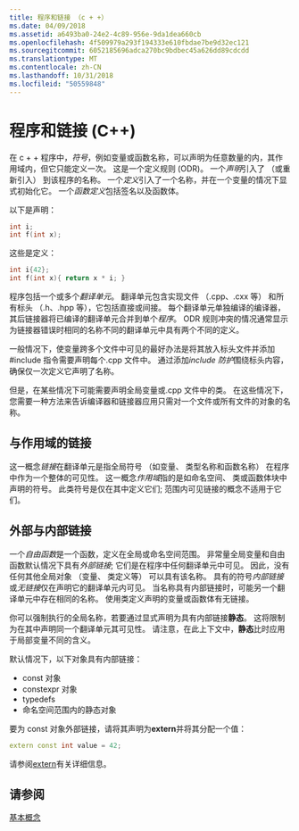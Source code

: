 ```yaml
---
title: 程序和链接 （c + +）
ms.date: 04/09/2018
ms.assetid: a6493ba0-24e2-4c89-956e-9da1dea660cb
ms.openlocfilehash: 4f509979a293f194333e610fbdae7be9d32ec121
ms.sourcegitcommit: 6052185696adca270bc9bdbec45a626dd89cdcdd
ms.translationtype: MT
ms.contentlocale: zh-CN
ms.lasthandoff: 10/31/2018
ms.locfileid: "50559848"
---
```

# <a name="program-and-linkage-c"></a>程序和链接 (C++)

在 c + + 程序中，*符号*，例如变量或函数名称，可以声明为任意数量的内，其作用域内，但它只能定义一次。 这是一个定义规则 (ODR)。 一个*声明*引入了 （或重新引入） 到该程序的名称。 一个*定义*引入了一个名称，并在一个变量的情况下显式初始化它。 一个*函数定义*包括签名以及函数体。

以下是声明：

```cpp
int i;
int f(int x);
```

这些是定义：

```cpp
int i{42};
int f(int x){ return x * i; }
```

程序包括一个或多个*翻译单元*。 翻译单元包含实现文件 （.cpp、.cxx 等） 和所有标头 （.h、.hpp 等），它包括直接或间接。 每个翻译单元单独编译的编译器，其后链接器将已编译的翻译单元合并到单个*程序*。 ODR 规则冲突的情况通常显示为链接器错误时相同的名称不同的翻译单元中具有两个不同的定义。

一般情况下，使变量跨多个文件中可见的最好办法是将其放入标头文件并添加 #include 指令需要声明每个.cpp 文件中。 通过添加*include 防护*围绕标头内容，确保仅一次定义它声明了名称。

但是，在某些情况下可能需要声明全局变量或.cpp 文件中的类。 在这些情况下，您需要一种方法来告诉编译器和链接器应用只需对一个文件或所有文件的对象的名称。

## <a name="linkage-vs-scope"></a>与作用域的链接

这一概念*链接*在翻译单元是指全局符号 （如变量、 类型名称和函数名称） 在程序中作为一个整体的可见性。 这一概念*作用域*指的是如命名空间、 类或函数体块中声明的符号。 此类符号是仅在其中定义它们; 范围内可见链接的概念不适用于它们。

## <a name="external-vs-internal-linkage"></a>外部与内部链接

一个*自由函数*是一个函数，定义在全局或命名空间范围。 非常量全局变量和自由函数默认情况下具有*外部链接*; 它们是在程序中任何翻译单元中可见。 因此，没有任何其他全局对象 （变量、 类定义等） 可以具有该名称。 具有的符号*内部链接*或*无链接*仅在声明它的翻译单元内可见。 当名称具有内部链接时，可能另一个翻译单元中存在相同的名称。 使用类定义声明的变量或函数体有无链接。

你可以强制执行的全局名称，若要通过显式声明为具有内部链接**静态**。 这将限制为在其中声明同一个翻译单元其可见性。 请注意，在此上下文中，**静态**比时应用于局部变量不同的含义。

默认情况下，以下对象具有内部链接：
- const 对象
- constexpr 对象
- typedefs
- 命名空间范围内的静态对象

要为 const 对象外部链接，请将其声明为**extern**并将其分配一个值：

```cpp
extern const int value = 42;
```

请参阅[extern](extern-cpp.md)有关详细信息。

## <a name="see-also"></a>请参阅

[基本概念](../cpp/basic-concepts-cpp.md)